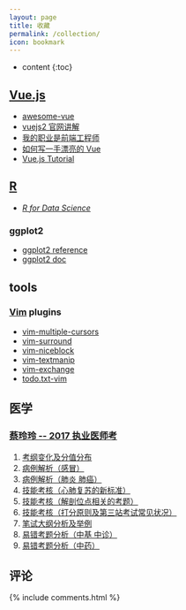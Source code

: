 ```yaml
---
layout: page
title: 收藏
permalink: /collection/
icon: bookmark
---
```


* content
{:toc}

## [Vue.js](http://vuejs.org/guide/)
* [awesome-vue](https://github.com/vuejs/awesome-vue)
* [vuejs2 官网讲解](https://github.com/bhnddowinf/vuejs2-learn)
* [我的职业是前端工程师](http://ued.party/)
* [如何写一手漂亮的 Vue](http://jeffjade.com/2017/03/11/120-how-to-write-vue-better/)
* [Vue.js Tutorial](http://vegibit.com/vue-js-tutorial/)

## [R](http://cran.r-project.org/)
* *[R for Data Science](http://r4ds.had.co.nz/)*

### ggplot2
* [ggplot2 reference](http://ggplot2.tidyverse.org/reference/index.html)
* [ggplot2 doc](http://docs.ggplot2.org/current/)

## tools
### [Vim](http://vim.org) plugins
* [vim-multiple-cursors](https://github.com/terryma/vim-multiple-cursors)
* [vim-surround](https://github.com/tpope/vim-surround)
* [vim-niceblock](https://github.com/kana/vim-niceblock)
* [vim-textmanip](https://github.com/t9md/vim-textmanip)
* [vim-exchange](https://github.com/tommcdo/vim-exchange)
* [todo.txt-vim](https://github.com/freitass/todo.txt-vim)

## 医学
### [蔡玲玲 -- 2017 执业医师考](http://www.tcmmooc.com/user/238288)
1. [考纲变化及分值分布](http://www.tcmmooc.com/course/6164)
2. [病例解析（感冒）](http://www.tcmmooc.com/course/6169)
3. [病例解析（肺炎 肺癌）](http://www.tcmmooc.com/course/6176)
4. [技能考核（心肺复苏的新标准）](http://www.tcmmooc.com/course/6181)
5. [技能考核（解剖位点相关的考题）](http://www.tcmmooc.com/course/6182)
6. [技能考核（打分原则及第三站考试常见状况）](http://www.tcmmooc.com/course/6183)
7. [笔试大纲分析及举例](http://www.tcmmooc.com/course/6184)
8. [易错考题分析（中基 中诊）](http://www.tcmmooc.com/course/6185)
9. [易错考题分析（中药）](http://www.tcmmooc.com/course/6186)

## 评论

{% include comments.html %}
